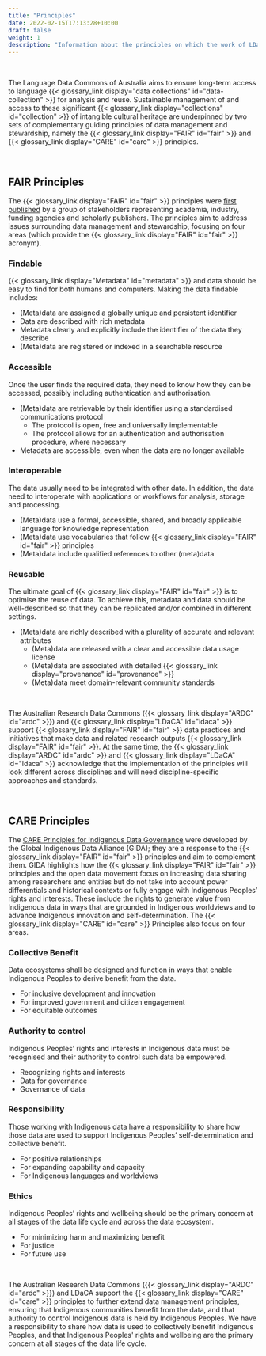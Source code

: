 ```yaml
---
title: "Principles"
date: 2022-02-15T17:13:28+10:00
draft: false
weight: 1
description: "Information about the principles on which the work of LDaCA is based."
---
```


<br>

The Language Data Commons of Australia aims to ensure long-term access to language {{< glossary_link display="data collections" id="data-collection" >}} for analysis and reuse. Sustainable management of and access to these significant {{< glossary_link display="collections" id="collection" >}} of intangible cultural heritage are underpinned by two sets of complementary guiding principles of data management and stewardship, namely the {{< glossary_link display="FAIR" id="fair" >}} and {{< glossary_link display="CARE" id="care" >}} principles.

<br>

## FAIR Principles

The {{< glossary_link display="FAIR" id="fair" >}} principles were [first published](https://www.nature.com/articles/sdata201618) by a group of stakeholders representing academia, industry, funding agencies and scholarly publishers. The principles aim to address issues surrounding data management and stewardship, focusing on four areas (which provide the {{< glossary_link display="FAIR" id="fair" >}} acronym).
<br />

### Findable

{{< glossary_link display="Metadata" id="metadata" >}} and data should be easy to find for both humans and computers. Making the data findable includes:

- (Meta)data are assigned a globally unique and persistent identifier
- Data are described with rich metadata
- Metadata clearly and explicitly include the identifier of the data they
  describe
- (Meta)data are registered or indexed in a searchable resource
  <br />

### Accessible

Once the user finds the required data, they need to know how they can be accessed, possibly including authentication and authorisation.

- (Meta)data are retrievable by their identifier using a standardised communications protocol
  - The protocol is open, free and universally implementable
  - The protocol allows for an authentication and authorisation procedure, where necessary
- Metadata are accessible, even when the data are no longer available
  <br />

### Interoperable

The data usually need to be integrated with other data. In addition, the data need to interoperate with applications or workflows for analysis, storage and processing.

- (Meta)data use a formal, accessible, shared, and broadly applicable language for knowledge representation
- (Meta)data use vocabularies that follow {{< glossary_link display="FAIR" id="fair" >}} principles
- (Meta)data include qualified references to other (meta)data
  <br />

### Reusable

The ultimate goal of {{< glossary_link display="FAIR" id="fair" >}} is to optimise the reuse of data. To achieve this, metadata and data should be well-described so that they can be replicated and/or combined in different settings.

- (Meta)data are richly described with a plurality of accurate and relevant attributes
  - (Meta)data are released with a clear and accessible data usage license
  - (Meta)data are associated with detailed {{< glossary_link display="provenance" id="provenance" >}}
  - (Meta)data meet domain-relevant community standards

<br>

The Australian Research Data Commons ({{< glossary_link display="ARDC" id="ardc" >}}) and {{< glossary_link display="LDaCA" id="ldaca" >}} support {{< glossary_link display="FAIR" id="fair" >}} data practices and initiatives that make data and related research outputs {{< glossary_link display="FAIR" id="fair" >}}. At the same time, the {{< glossary_link display="ARDC" id="ardc" >}} and {{< glossary_link display="LDaCA" id="ldaca" >}} acknowledge that the implementation of the principles will look different across disciplines and will need discipline-specific approaches and standards.

<br>

## CARE Principles

The [CARE Principles for Indigenous Data Governance](https://www.gida-global.org/care) were developed by the Global Indigenous Data Alliance (GIDA); they are a response to the {{< glossary_link display="FAIR" id="fair" >}} principles and aim to complement them. GIDA highlights how the {{< glossary_link display="FAIR" id="fair" >}} principles and the open data movement focus on increasing data sharing among researchers and entities but do not take into account power differentials and historical contexts or fully engage with Indigenous Peoples’ rights and interests. These include the rights to generate value from Indigenous data in ways that are grounded in Indigenous worldviews and to advance Indigenous innovation and self-determination. The {{< glossary_link display="CARE" id="care" >}} Principles also focus on four areas.
<br />

### Collective Benefit

Data ecosystems shall be designed and function in ways that enable Indigenous Peoples to derive benefit from the data.

- For inclusive development and innovation
- For improved government and citizen engagement
- For equitable outcomes
  <br />

### Authority to control

Indigenous Peoples’ rights and interests in Indigenous data must be recognised and their authority to control such data be empowered.

- Recognizing rights and interests
- Data for governance
- Governance of data
  <br />

### Responsibility

Those working with Indigenous data have a responsibility to share how those data are used to support Indigenous Peoples’ self-determination and collective benefit.

- For positive relationships
- For expanding capability and capacity
- For Indigenous languages and worldviews
  <br />

### Ethics

Indigenous Peoples’ rights and wellbeing should be the primary concern at all stages of the data life cycle and across the data ecosystem.

- For minimizing harm and maximizing benefit
- For justice
- For future use

<br>

The Australian Research Data Commons ({{< glossary_link display="ARDC" id="ardc" >}}) and LDaCA support the {{< glossary_link display="CARE" id="care" >}} principles to further extend data management principles, ensuring that Indigenous communities benefit from the data, and that authority to control Indigenous data is held by Indigenous Peoples. We have a responsibility to share how data is used to collectively benefit Indigenous Peoples, and that Indigenous Peoples' rights and wellbeing are the primary concern at all stages of the data life cycle.

<br>